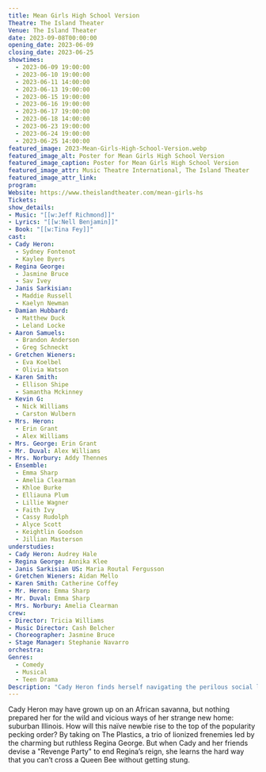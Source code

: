 ```yaml
---
title: Mean Girls High School Version
Theatre: The Island Theater
Venue: The Island Theater
date: 2023-09-08T00:00:00
opening_date: 2023-06-09
closing_date: 2023-06-25
showtimes:
  - 2023-06-09 19:00:00
  - 2023-06-10 19:00:00
  - 2023-06-11 14:00:00
  - 2023-06-13 19:00:00
  - 2023-06-15 19:00:00
  - 2023-06-16 19:00:00
  - 2023-06-17 19:00:00
  - 2023-06-18 14:00:00
  - 2023-06-23 19:00:00
  - 2023-06-24 19:00:00
  - 2023-06-25 14:00:00
featured_image: 2023-Mean-Girls-High-School-Version.webp
featured_image_alt: Poster for Mean Girls High School Version
featured_image_caption: Poster for Mean Girls High School Version
featured_image_attr: Music Theatre International, The Island Theater
featured_image_attr_link: 
program:
Website: https://www.theislandtheater.com/mean-girls-hs
Tickets: 
show_details: 
- Music: "[[w:Jeff Richmond]]"
- Lyrics: "[[w:Nell Benjamin]]"
- Book: "[[w:Tina Fey]]"
cast:
- Cady Heron: 
  - Sydney Fontenot
  - Kaylee Byers 
- Regina George: 
  - Jasmine Bruce
  - Sav Ivey 
- Janis Sarkisian: 
  - Maddie Russell
  - Kaelyn Newman 
- Damian Hubbard: 
  - Matthew Duck
  - Leland Locke 
- Aaron Samuels: 
  - Brandon Anderson
  - Greg Schneckt 
- Gretchen Wieners: 
  - Eva Koelbel
  - Olivia Watson 
- Karen Smith: 
  - Ellison Shipe
  - Samantha Mckinney 
- Kevin G: 
  - Nick Williams
  - Carston Wulbern 
- Mrs. Heron: 
  - Erin Grant
  - Alex Williams
- Mrs. George: Erin Grant
- Mr. Duval: Alex Williams 
- Mrs. Norbury: Addy Thennes
- Ensemble:
  - Emma Sharp 
  - Amelia Clearman
  - Khloe Burke
  - Elliauna Plum
  - Lillie Wagner
  - Faith Ivy 
  - Cassy Rudolph
  - Alyce Scott
  - Keightlin Goodson 
  - Jillian Masterson
understudies:
- Cady Heron: Audrey Hale
- Regina George: Annika Klee
- Janis Sarkisian US: Maria Routal Fergusson
- Gretchen Wieners: Aidan Mello
- Karen Smith: Catherine Coffey
- Mr. Heron: Emma Sharp
- Mr. Duval: Emma Sharp
- Mrs. Norbury: Amelia Clearman
crew:
- Director: Tricia Williams 
- Music Director: Cash Belcher 
- Choreographer: Jasmine Bruce 
- Stage Manager: Stephanie Navarro
orchestra:
Genres:
  - Comedy
  - Musical
  - Teen Drama
Description: "Cady Heron finds herself navigating the perilous social labyrinth of American high school when she moves from Africa. Armed with wit and advice from her new friends, she takes on The Plastics, the A-list queen bees."
---
```

Cady Heron may have grown up on an African savanna, but nothing prepared her for the wild and vicious ways of her strange new home: suburban Illinois. How will this naïve newbie rise to the top of the popularity pecking order? By taking on The Plastics, a trio of lionized frenemies led by the charming but ruthless Regina George. But when Cady and her friends devise a "Revenge Party" to end Regina’s reign, she learns the hard way that you can’t cross a Queen Bee without getting stung.
